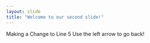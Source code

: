 ```yaml
---
layout: slide
title: "Welcome to our second slide!"
---
```

Making a Change to Line 5
Use the left arrow to go back!
